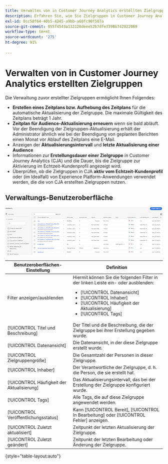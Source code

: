 ```yaml
---
title: Verwalten von in Customer Journey Analytics erstellten Zielgruppen
description: Erfahren Sie, wie Sie Zielgruppen in Customer Journey Analytics verwalten
exl-id: 0cc50f64-40b5-4245-a9bb-a60fc90f507a
source-git-commit: 955f4543a132126deee52b7dfe3398b742022069
workflow-type: tm+mt
source-wordcount: '275'
ht-degree: 91%

---
```


# Verwalten von in Customer Journey Analytics erstellten Zielgruppen

Die Verwaltung zuvor erstellter Zielgruppen ermöglicht Ihnen Folgendes:

* **Erstellen eines Zeitplans bzw. Aufhebung des Zeitplans** für die automatische Aktualisierung der Zielgruppe. Die maximale Gültigkeit des Zeitplans beträgt 1 Jahr.
* **Zeitplan für Audience-Aktualisierung erneuern** wenn sie bald abläuft. Vor der Beendigung der Zielgruppen-Aktualisierung erhält der Administrator ähnlich wie bei der Beendigung von geplanten Berichten einen Monat vor Ablauf des Zeitplans eine E-Mail.
* Anzeigen der **Aktualisierungsintervall** und **letzte Aktualisierung einer Audience**
* Informationen zur **Erstellungsdauer einer Zielgruppe** in Customer Journey Analytics (CJA) und die Dauer, bis die Zielgruppe zur Aktivierung im Echtzeit-Kundenprofil angezeigt wird.
* Überprüfen, ob die Zielgruppen in CJA **aktiv vom Echtzeit-Kundenprofil** oder (im Idealfall) von Experience Platform-Anwendungen verwendet werden, die die von CJA erstellten Zielgruppen nutzen.

## Verwaltungs-Benutzeroberfläche

![](assets/manage.png)

| Benutzeroberflächen-Einstellung | Definition |
| --- | --- |
| Filter anzeigen/ausblenden | Hiermit können Sie die folgenden Filter in der linken Leiste ein- oder ausblenden: <ul><li>[!UICONTROL Datenansicht]</li><li>[!UICONTROL Inhaber]</li><li>[!UICONTROL Häufigkeit der Aktualisierung]</li><li>[!UICONTROL Tags]</li></ul> |
| [!UICONTROL Titel und Beschreibung] | Der Titel und die Beschreibung, die der Zielgruppe bei ihrer Erstellung gegeben wurde. |
| [!UICONTROL Datenansicht] | Die Datenansicht, in der diese Zielgruppe erstellt wurde. |
| [!UICONTROL Zielgruppengröße] | Die Gesamtzahl der Personen in dieser Zielgruppe. |
| [!UICONTROL Inhaber] | Der Verantwortliche der Zielgruppe, d. h. die Person, die sie erstellt hat. |
| [!UICONTROL Häufigkeit der Aktualisierung] | Das Aktualisierungsintervall, das bei der Erstellung der Zielgruppe konfiguriert wurde. |
| [!UICONTROL Tags] | Alle Tags, die auf diese Zielgruppe angewendet werden. |
| [!UICONTROL Veröffentlichungsstatus] | Kann [!UICONTROL Bereit], [!UICONTROL In Bearbeitung] oder [!UICONTROL Fehler] anzeigen. |
| [!UICONTROL  Zuletzt aktualisiert] | Zeitpunkt der letzten Aktualisierung der Zielgruppe. |
| [!UICONTROL Zuletzt geändert] | Zeitpunkt der letzten Bearbeitung oder Änderung der Zielgruppe. |

{style=&quot;table-layout:auto&quot;}

